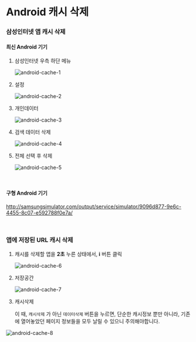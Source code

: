 # Android 캐시 삭제

### 삼성인터넷 앱 캐시 삭제

#### 최신 Android 기기

1. 삼성인터넷 우측 하단 메뉴

   ![android-cache-1](./images/android-cache-1.jpg)

2. 설정

   ![android-cache-2](./images/android-cache-2.jpg)

3. 개인데이터

   ![android-cache-3](./images/android-cache-3.jpg)

4. 검색 데이터 삭제

   ![android-cache-4](./images/android-cache-4.jpg)

5. 전체 선택 후 삭제

   ![android-cache-5](./images/android-cache-5.jpg)

<br>

#### 구형 Android 기기

http://samsungsimulator.com/output/service/simulator/9096d877-9e6c-4455-8c07-e592788f0e7a/

<br>

### 앱에 저장된 URL 캐시 삭제

1. 캐시를 삭제할 앱을 **2초** 누른 상태에서, **i** 버튼 클릭

   ![android-cache-6](./images/android-cache-6.jpg)

2. 저장공간

   ![android-cache-7](./images/android-cache-7.jpg)

3. 캐시삭제

   이 때, `캐시삭제` 가 아닌 `데이터삭제` 버튼을 누르면, 단순한 캐시정보 뿐만 아니라, 기존에 열어놓았던 페이지 정보들을 모두 날릴 수 있으니 주의해야합니다.

![android-cache-8](./images/android-cache-8.jpg)
